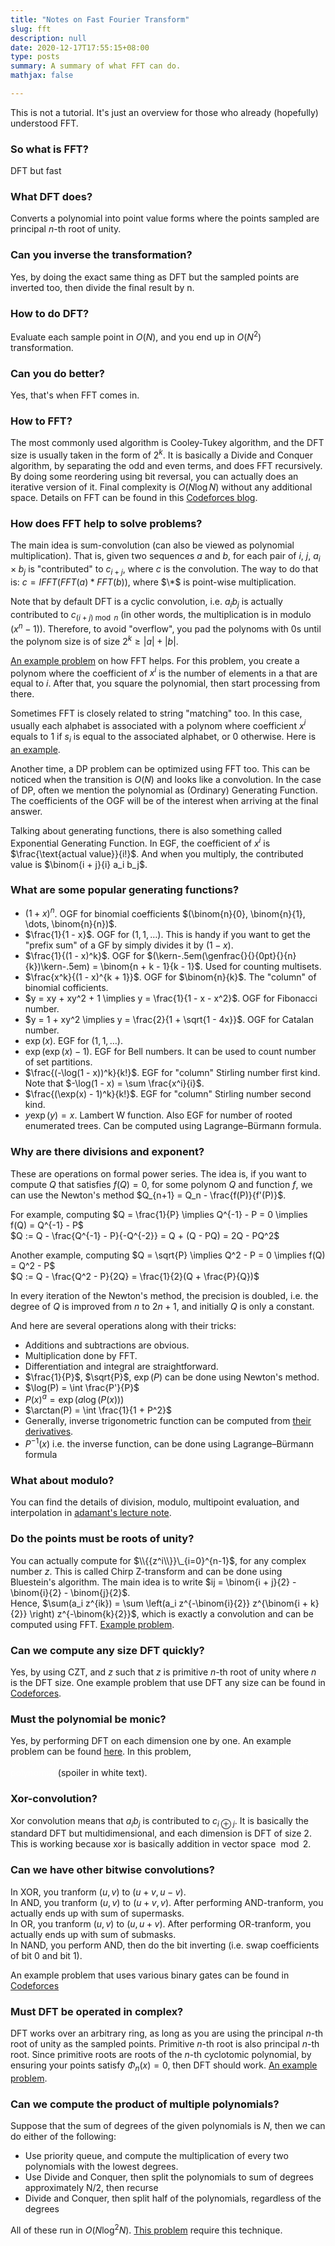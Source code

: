 ```yaml
---
title: "Notes on Fast Fourier Transform"
slug: fft
description: null
date: 2020-12-17T17:55:15+08:00
type: posts
summary: A summary of what FFT can do.
mathjax: false

---
```


This is not a tutorial. It's just an overview for those who already (hopefully) understood FFT.

### So what is FFT?

DFT but fast

### What DFT does?

Converts a polynomial into point value forms where the points sampled are principal $n$-th root of unity.

### Can you inverse the transformation?

Yes, by doing the exact same thing as DFT but the sampled points are inverted too, then divide the final result by n.

### How to do DFT?

Evaluate each sample point in $O(N)$, and you end up in $O(N^2)$ transformation.

### Can you do better?

Yes, that's when FFT comes in.

### How to FFT?

The most commonly used algorithm is Cooley-Tukey algorithm, and the DFT size is usually taken in the form of $2^k$. It is basically a Divide and Conquer algorithm, by separating the odd and even terms, and does FFT recursively. By doing some reordering using bit reversal, you can actually does an iterative version of it. Final complexity is $O(N \log N)$ without any additional space.
Details on FFT can be found in this [Codeforces blog](https://codeforces.com/blog/entry/43499).

### How does FFT help to solve problems?

The main idea is sum-convolution (can also be viewed as polynomial multiplication). That is, given two sequences $a$ and $b$, for each pair of $i$, $j$, $a_i \times b_j$ is "contributed" to $c_{i + j}$, where $c$ is the convolution.
The way to do that is: $c = IFFT(FFT(a) * FFT(b))$, where $\*$ is point-wise multiplication.

Note that by default DFT is a cyclic convolution, i.e. $a_i b_j$ is actually contributed to $c_{(i + j) \bmod n}$ (in other words, the multiplication is in modulo $(x^n - 1)$). Therefore, to avoid "overflow", you pad the polynoms with $0$s until the polynom size is of size $2^k ≥ |a| + |b|$.

[An example problem](https://open.kattis.com/problems/aplusb) on how FFT helps. For this problem, you create a polynom where the coefficient of $x^i$ is the number of elements in a that are equal to $i$. After that, you square the polynomial, then start processing from there.

Sometimes FFT is closely related to string "matching" too. In this case, usually each alphabet is associated with a polynom where coefficient $x^i$ equals to $1$ if $s_i$ is equal to the associated alphabet, or $0$ otherwise. Here is [an example](https://codeforces.com/problemset/problem/528/D).

Another time, a DP problem can be optimized using FFT too. This can be noticed when the transition is $O(N)$ and looks like a convolution. In the case of DP, often we mention the polynomial as (Ordinary) Generating Function. The coefficients of the OGF will be of the interest when arriving at the final answer.

Talking about generating functions, there is also something called Exponential Generating Function. In EGF, the coefficient of $x^i$ is $\frac{\text{actual value}}{i!}$. And when you multiply, the contributed value is $\binom{i + j}{i} a_i b_j$.

### What are some popular generating functions?

- $(1 + x)^n$. OGF for binomial coefficients $(\binom{n}{0}, \binom{n}{1}, \dots, \binom{n}{n})$.
- $\frac{1}{1 - x}$. OGF for $(1, 1, \dots)$. This is handy if you want to get the "prefix sum" of a GF by simply divides it by $(1 - x)$.
- $\frac{1}{(1 - x)^k}$. OGF for $(\kern-.5em(\genfrac{}{}{0pt}{}{n}{k})\kern-.5em) = \binom{n + k - 1}{k - 1}$. Used for counting multisets.
- $\frac{x^k}{(1 - x)^{k + 1}}$. OGF for $\binom{n}{k}$. The "column" of binomial cofficients.
- $y = xy + xy^2 + 1 \implies y = \frac{1}{1 - x - x^2}$. OGF for Fibonacci number.
- $y = 1 + xy^2 \implies y = \frac{2}{1 + \sqrt{1 - 4x}}$. OGF for Catalan number.
- $\exp(x)$. EGF for $(1, 1, \dots)$.
- $\exp(\exp(x) - 1)$. EGF for Bell numbers. It can be used to count number of set partitions.
- $\frac{(-\log(1 - x))^k}{k!}$. EGF for "column" Stirling number first kind. Note that $-\log(1 - x) = \sum \frac{x^i}{i}$.
- $\frac{(\exp(x) - 1)^k}{k!}$. EGF for "column" Stirling number second kind.
- $y \exp(y) = x$. Lambert W function. Also EGF for number of rooted enumerated trees. Can be computed using Lagrange–Bürmann formula.

### Why are there divisions and exponent?

These are operations on formal power series. The idea is, if you want to compute $Q$ that satisfies $f(Q) = 0$, for some polynom $Q$ and function $f$, we can use the Newton's method $Q_{n+1} = Q_n - \frac{f(P)}{f'(P)}$.

For example, computing $Q = \frac{1}{P} \implies Q^{-1} - P = 0 \implies f(Q) = Q^{-1} - P$ \
$Q := Q - \frac{Q^{-1} - P}{-Q^{-2}} = Q + (Q - PQ) = 2Q - PQ^2$

Another example, computing $Q = \sqrt{P} \implies Q^2 - P = 0 \implies f(Q) = Q^2 - P$ \
$Q := Q - \frac{Q^2 - P}{2Q} = \frac{1}{2}(Q + \frac{P}{Q})$

In every iteration of the Newton's method, the precision is doubled, i.e. the degree of $Q$ is improved from $n$ to $2n + 1$, and initially $Q$ is only a constant.

And here are several operations along with their tricks:

- Additions and subtractions are obvious.
- Multiplication done by FFT.
- Differentiation and integral are straightforward.
- $\frac{1}{P}$, $\sqrt{P}$, $\exp(P)$ can be done using Newton's method.
- $\log(P) = \int \frac{P'}{P}$
- $P(x)^a = \exp(a \log(P(x)))$
- $\arctan(P) = \int \frac{1}{1 + P^2}$
- Generally, inverse trigonometric function can be computed from [their derivatives](https://en.wikipedia.org/wiki/Inverse_trigonometric_functions#Derivatives_of_inverse_trigonometric_functions).
- $P^{-1}(x)$ i.e. the inverse function, can be done using Lagrange–Bürmann formula

### What about modulo?

You can find the details of division, modulo, multipoint evaluation, and interpolation in [adamant's lecture note](https://drive.google.com/file/d/1B9BIfATnI_qL6rYiE5hY9bh20SMVmHZ7/view).

### Do the points must be roots of unity?

You can actually compute for $\\{{z^i\\}}\_{i=0}^{n-1}$, for any complex number $z$. This is called Chirp Z-transform and can be done using Bluestein's algorithm. The main idea is to write $ij = \binom{i + j}{2} - \binom{i}{2} - \binom{j}{2}$. \
Hence, $\sum(a_i z^{ik}) = \sum \left(a_i z^{-\binom{i}{2}} z^{\binom{i + k}{2}} \right) z^{-\binom{k}{2}}$, which is exactly a convolution and can be computed using FFT. [Example problem](https://codeforces.com/problemset/problem/1054/H).

### Can we compute any size DFT quickly?

Yes, by using CZT, and $z$ such that $z$ is primitive $n$-th root of unity where $n$ is the DFT size. One example problem that use DFT any size can be found in [Codeforces](https://codeforces.com/contest/901/problem/E).

### Must the polynomial be monic? 

Yes, by performing DFT on each dimension one by one. An example problem can be found [here](https://codeforces.com/gym/102441/problem/E). In this problem, <span style="color:white">you will need both sum-convolution for one variable, and xor-convolution for the other in a single polynomial</span> (spoiler in white text).

### Xor-convolution?

Xor convolution means that $a_i b_j$ is contributed to $c_{i \oplus j}$. It is basically the standard DFT but multidimensional, and each dimension is DFT of size $2$. This is working because xor is basically addition in vector space $\bmod 2$.

### Can we have other bitwise convolutions?

In XOR, you tranform $(u, v)$ to $(u + v, u - v)$. \
In AND, you tranform $(u, v)$ to $(u + v, v)$. After performing AND-tranform, you actually ends up with sum of supermasks. \
In OR, you tranform $(u, v)$ to $(u, u + v)$. After performing OR-tranform, you actually ends up with sum of submasks. \
In NAND, you perform AND, then do the bit inverting (i.e. swap coefficients of bit 0 and bit 1).

An example problem that uses various binary gates can be found in [Codeforces](https://codeforces.com/contest/1033/problem/F)

### Must DFT be operated in complex?

DFT works over an arbitrary ring, as long as you are using the principal $n$-th root of unity as the sampled points. Primitive $n$-th root is also principal $n$-th root. Since primitive roots are roots of the $n$-th cyclotomic polynomial, by ensuring your points satisfy $\Phi_n(x) = 0$, then DFT should work. [An example problem](https://codeforces.com/problemset/problem/1103/E).

### Can we compute the product of multiple polynomials?

Suppose that the sum of degrees of the given polynomials is $N$, then we can do either of the following:

- Use priority queue, and compute the multiplication of every two polynomials with the lowest degrees.
- Use Divide and Conquer, then split the polynomials to sum of degrees approximately N/2, then recurse
- Divide and Conquer, then split half of the polynomials, regardless of the degrees

All of these run in $O(N \log^2 N)$. [This problem](https://codeforces.com/problemset/problem/1257/G) require this technique.

